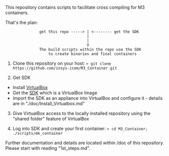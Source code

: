 This repository contains scripts to facilitate cross compiling for M3 containers.

That's the plan:

                   get this repo -----> | <-------- get the SDK
                                        |
                                        |
                                        V
                   The build scripts within the repo use the SDK 
                       to create binaries and final containers

1) Clone this repository on your host: `> git clone https://github.com/insys-icom/M3_Container.git`

2) Get SDK  
* Install [VirtualBox](https://virtualbox.org)  
* Get the [SDK](https://www.insys-icom.de/data/smartbox/M3_SDK_2.ova) which is a VirtualBox Image  
* Import the SDK as an appliance into VirtualBox and configure it - details are in "./doc/Install_Virtualbox.md"  

3) Give VirtualBox access to the locally installed repository using the "shared folder" feature of VirtualBox

4) Log into SDK and create your first container: `> cd M3_Container; ./scripts/mk_container`

Further documentation and details are located within /doc of this repository. Please start with reading "1st_steps.md".
